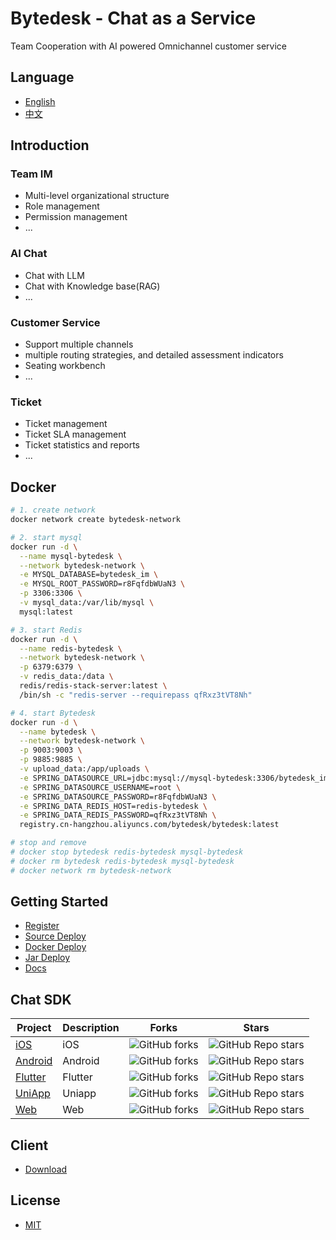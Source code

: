 <!--
 * @Author: jackning 270580156@qq.com
 * @Date: 2024-06-05 09:43:27
 * @LastEditors: jackning 270580156@qq.com
 * @LastEditTime: 2025-01-15 13:51:23
 * @Description: bytedesk.com https://github.com/Bytedesk/bytedesk
 *   Please be aware of the BSL license restrictions before installing Bytedesk IM – 
 *  selling, reselling, or hosting Bytedesk IM as a service is a breach of the terms and automatically terminates your rights under the license.
 *  Business Source License 1.1: https://github.com/Bytedesk/bytedesk/blob/main/LICENSE 
 *  contact: 270580156@qq.com 
 *  联系：270580156@qq.com
 * Copyright (c) 2024 by bytedesk.com, All Rights Reserved. 
-->
# Bytedesk - Chat as a Service

Team Cooperation with AI powered Omnichannel customer service

## Language

- [English](./README.md)
- [中文](./README.zh.md)

## Introduction

### Team IM

- Multi-level organizational structure
- Role management
- Permission management
- ...

### AI Chat

- Chat with LLM
- Chat with Knowledge base(RAG)
- ...

### Customer Service

- Support multiple channels
- multiple routing strategies, and detailed assessment indicators
- Seating workbench
- ...

### Ticket

- Ticket management
- Ticket SLA management
- Ticket statistics and reports
- ...

## Docker

```bash
# 1. create network
docker network create bytedesk-network

# 2. start mysql
docker run -d \
  --name mysql-bytedesk \
  --network bytedesk-network \
  -e MYSQL_DATABASE=bytedesk_im \
  -e MYSQL_ROOT_PASSWORD=r8FqfdbWUaN3 \
  -p 3306:3306 \
  -v mysql_data:/var/lib/mysql \
  mysql:latest

# 3. start Redis
docker run -d \
  --name redis-bytedesk \
  --network bytedesk-network \
  -p 6379:6379 \
  -v redis_data:/data \
  redis/redis-stack-server:latest \
  /bin/sh -c "redis-server --requirepass qfRxz3tVT8Nh"

# 4. start Bytedesk
docker run -d \
  --name bytedesk \
  --network bytedesk-network \
  -p 9003:9003 \
  -p 9885:9885 \
  -v upload_data:/app/uploads \
  -e SPRING_DATASOURCE_URL=jdbc:mysql://mysql-bytedesk:3306/bytedesk_im \
  -e SPRING_DATASOURCE_USERNAME=root \
  -e SPRING_DATASOURCE_PASSWORD=r8FqfdbWUaN3 \
  -e SPRING_DATA_REDIS_HOST=redis-bytedesk \
  -e SPRING_DATA_REDIS_PASSWORD=qfRxz3tVT8Nh \
  registry.cn-hangzhou.aliyuncs.com/bytedesk/bytedesk:latest

# stop and remove
# docker stop bytedesk redis-bytedesk mysql-bytedesk
# docker rm bytedesk redis-bytedesk mysql-bytedesk
# docker network rm bytedesk-network
```

## Getting Started

- [Register](https://www.weiyuai.cn/admin/)
- [Source Deploy](https://www.weiyuai.cn/docs/zh-CN/docs/deploy/source)
- [Docker Deploy](https://www.weiyuai.cn/docs/zh-CN/docs/deploy/docker)
- [Jar Deploy](https://www.weiyuai.cn/docs/zh-CN/docs/deploy/jar)
- [Docs](https://www.weiyuai.cn/docs/)

<!-- ## Preview

### Admin

| team | service | ai |
| :----------: | :----------: | :----------: |
| <img src="./images/admin/team.png" width="250"> | <img src="./images/admin/service.png" width="250"> | <img src="./images/admin/ai.png" width="250"> |

## [Desktop](https://github.com/Bytedesk/bytedesk-desktop)

| login | chat | contact | setting |
| :----------: | :----------: | :----------: | :----------: |
| <img src="./images/pc/login2.png" width="100"><img src="./images/pc/switch.png" width="100"> | <img src="./images/pc/chat.png" width="250"> | <img src="./images/pc/contact.png" width="250"> | <img src="./images/pc/setting.png" width="250"> |

| chat-ai | chat-cs | chat-userinfo |
| :----------: | :----------: | :----------: |
| <img src="./images/pc/chat-ai.png" width="250">| <img src="./images/pc/chat-cs.png" width="250"> | <img src="./images/pc/chat-userinfo.png" width="250"> | -->

<!-- ## [Mobile](https://github.com/Bytedesk/bytedesk-mobile)

- [github](https://github.com/Bytedesk/bytedesk-mobile) -->

<!-- ## [Web Chat](https://github.com/bytedesk/bytedesk-react)

- [github](https://github.com/Bytedesk/bytedesk-react) -->

<!-- | custom button color |  custom button left | custom button margin | custom iframe margin |
| :----------: | :----------: | :----------:  | :----------: |
| <img src="./images/visitor-web/button-color.png" width="250"> | <img src="./images/visitor-web/button-left.png" width="250"> | <img src="./images/visitor-web/button-margin.png" width="250"> | <img src="./images/visitor-web/iframe-margin.png" width="250"> |

| custom iframe width |  chat full window | chat iframe window | chat embed window |
| :----------: | :----------: | :----------:  | :----------: |
| <img src="./images/visitor-web/iframe-width.png" width="250"> | <img src="./images/visitor-web/chat-full.png" width="250"> | <img src="./images/visitor-web/chat-iframe.png" width="250"> | <img src="./images/visitor-web/chat-embed.png" width="250"> | -->

## Chat SDK

| Project     | Description           | Forks          | Stars             |
|-------------|-----------------------|----------------|-------------------|
| [iOS](https://github.com/bytedesk/bytedesk-swift) | iOS  | ![GitHub forks](https://img.shields.io/github/forks/bytedesk/bytedesk-swift) | ![GitHub Repo stars](https://img.shields.io/github/stars/Bytedesk/bytedesk-swift)                 |
| [Android](https://github.com/bytedesk/bytedesk-android) | Android | ![GitHub forks](https://img.shields.io/github/forks/bytedesk/bytedesk-android) | ![GitHub Repo stars](https://img.shields.io/github/stars/bytedesk/bytedesk-android)  |
| [Flutter](https://github.com/bytedesk/bytedesk-flutter) | Flutter | ![GitHub forks](https://img.shields.io/github/forks/bytedesk/bytedesk-flutter)| ![GitHub Repo stars](https://img.shields.io/github/stars/bytedesk/bytedesk-flutter) |
| [UniApp](https://github.com/bytedesk/bytedesk-uniapp) | Uniapp | ![GitHub forks](https://img.shields.io/github/forks/bytedesk/bytedesk-uniapp) | ![GitHub Repo stars](https://img.shields.io/github/stars/bytedesk/bytedesk-uniapp) |
| [Web](https://github.com/bytedesk/bytedesk-web) | Web | ![GitHub forks](https://img.shields.io/github/forks/bytedesk/bytedesk-web) | ![GitHub Repo stars](https://img.shields.io/github/stars/bytedesk/bytedesk-web) |

## Client

- [Download](https://www.weiyuai.cn/download.html)
<!-- - [Windows](https://www.weiyuai.cn/download.html) -->
<!-- - [Mac](https://www.weiyuai.cn/download.html) -->
<!-- - [Linux](https://www.weiyuai.cn/download.html) -->
<!-- - [Android](https://www.weiyuai.cn/download.html) -->
<!-- - [IOS](https://www.weiyuai.cn/download.html) -->

<!-- ## Dev Stack -->
<!-- - [sofaboot](https://github.com/sofastack/sofa-boot/blob/master/README_ZH.md) for im server -->
<!-- - [springboot-3.x for im server](https://github.com/Bytedesk/bytedesk) -->
<!-- - [python for ai](https://github.com/Bytedesk/bytedesk-ai) -->
<!-- - [react for web](https://github.com/Bytedesk/bytedesk-react) -->
<!-- - [flutter for ios&android](https://github.com/Bytedesk/bytedesk-mobile) -->
<!-- - [electron for windows&mac&linux](https://github.com/Bytedesk/bytedesk-desktop) -->

<!-- ## Contact -->

<!-- - [Email](mailto:270580156@qq.com) -->
<!-- - [Wechat](./images/wechat.png) -->
<!-- - 微语技术支持群：
- <img src="./images/wechat_group.jpg" width="200">
- 如群二维码过期，请添加微信，备注: 微语
- <img src="./images/wechat.png" width="100">
- 服务号
- <img src="./images/wechat_mp.jpg" width="100">
- 订阅号
- <img src="./images/wechatai_mp.jpg" width="100"> -->

## License

- [MIT](./LICENSE)
